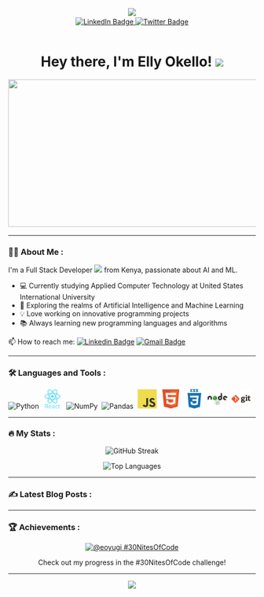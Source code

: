 <div id="header" align="center">
  <img src="https://media.giphy.com/media/M9gbBd9nbDrOTu1Mqx/giphy.gif" width="100"/>
  <div id="badges">
    <a href="https://www.linkedin.com/in/ellyokelo/" target="_blank">
      <img src="https://img.shields.io/badge/LinkedIn-blue?style=for-the-badge&logo=linkedin&logoColor=white" alt="LinkedIn Badge"/>
    </a>
    <a href="https://twitter.com/No_Thing_In" target="_blank">
      <img src="https://img.shields.io/badge/Twitter-blue?style=for-the-badge&logo=twitter&logoColor=white" alt="Twitter Badge"/>
    </a>
  </div>
  <img src="https://komarev.com/ghpvc/?username=eoyugi&style=flat-square&color=blue" alt=""/>
  <h1>
    Hey there, I'm Elly Okello! 
    <img src="https://media.giphy.com/media/hvRJCLFzcasrR4ia7z/giphy.gif" width="30px"/>
  </h1>
</div>

<div align="center">
  <img src="https://media.giphy.com/media/dWesBcTLavkZuG35MI/giphy.gif" width="600" height="300"/>
</div>

---

### :man_technologist: About Me :
I'm a Full Stack Developer <img src="https://media.giphy.com/media/WUlplcMpOCEmTGBtBW/giphy.gif" width="30"> from Kenya, passionate about AI and ML.

- :computer: Currently studying Applied Computer Technology at United States International University
- :robot: Exploring the realms of Artificial Intelligence and Machine Learning
- :bulb: Love working on innovative programming projects
- :books: Always learning new programming languages and algorithms

:mailbox: How to reach me: 
[![Linkedin Badge](https://img.shields.io/badge/-EllyOkello-blue?style=flat&logo=Linkedin&logoColor=white)](https://www.linkedin.com/in/ellyokelo/)
[![Gmail Badge](https://img.shields.io/badge/-ellyokelo@gmail.com-c14438?style=flat&logo=Gmail&logoColor=white)](mailto:ellyokelo@gmail.com)

---

### :hammer_and_wrench: Languages and Tools :
<div>
  <img src="https://cdn.jsdelivr.net/gh/devicons/devicon/icons/python/python-original.svg" title="Python" alt="Python" width="40" height="40"/>&nbsp;
  <img src="https://github.com/devicons/devicon/blob/master/icons/react/react-original-wordmark.svg" title="React" alt="React" width="40" height="40"/>&nbsp;
  <img src="https://cdn.jsdelivr.net/gh/devicons/devicon/icons/numpy/numpy-original.svg" title="NumPy" alt="NumPy" width="40" height="40"/>&nbsp;
  <img src="https://cdn.jsdelivr.net/gh/devicons/devicon/icons/pandas/pandas-original.svg" title="Pandas" alt="Pandas" width="40" height="40"/>&nbsp;
  <img src="https://github.com/devicons/devicon/blob/master/icons/javascript/javascript-original.svg" title="JavaScript" alt="JavaScript" width="40" height="40"/>&nbsp;
  <img src="https://github.com/devicons/devicon/blob/master/icons/html5/html5-original.svg" title="HTML5" alt="HTML" width="40" height="40"/>&nbsp;
  <img src="https://github.com/devicons/devicon/blob/master/icons/css3/css3-plain-wordmark.svg"  title="CSS3" alt="CSS" width="40" height="40"/>&nbsp;
  <img src="https://github.com/devicons/devicon/blob/master/icons/nodejs/nodejs-original-wordmark.svg" title="NodeJS" alt="NodeJS" width="40" height="40"/>&nbsp;
  <img src="https://github.com/devicons/devicon/blob/master/icons/git/git-original-wordmark.svg" title="Git" **alt="Git" width="40" height="40"/>
</div>

---

### :fire: My Stats :
<p align="center">
  <img src="http://github-readme-streak-stats.herokuapp.com?user=eoyugi&theme=dark&background=000000" alt="GitHub Streak"/>
</p>
<p align="center">
  <img src="https://github-readme-stats.vercel.app/api/top-langs/?username=eoyugi&layout=compact&theme=vision-friendly-dark" alt="Top Languages"/>
</p>

---

### :writing_hand: Latest Blog Posts :
<!-- BLOG-POST-LIST:START -->
<!-- BLOG-POST-LIST:END -->

---

### :trophy: Achievements :
<p align="center">
  <a href="https://www.codedex.io/@eoyugi/30-nites-of-code">
    <img src="https://www.codedex.io/api/petStatus?user=eoyugi" alt="@eoyugi #30NitesOfCode"/>
  </a>
</p>
<p align="center">Check out my progress in the #30NitesOfCode challenge!</p>

---

<p align="center">
  <img src="https://capsule-render.vercel.app/api?type=waving&color=gradient&height=100&section=footer"/>
</p>
